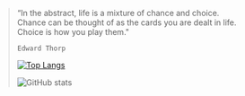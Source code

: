 > “In the abstract, life is a mixture of chance and choice.<br> 
> Chance can be thought of as the cards you are dealt in life.<br>
> Choice is how you play them."<br>
> 
>     Edward Thorp
>
> 
> [![Top Langs](https://github-readme-stats.vercel.app/api/top-langs/?username=kamalexio)](https://github.com/kamalexio/github-readme-stats)
>
> ![GitHub stats](https://github-readme-stats.vercel.app/api?username=kamalexio&show_icons=true&theme=dracula)
